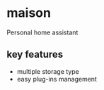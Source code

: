 # maison
Personal home assistant

## key features


- multiple storage type
- easy plug-ins management
